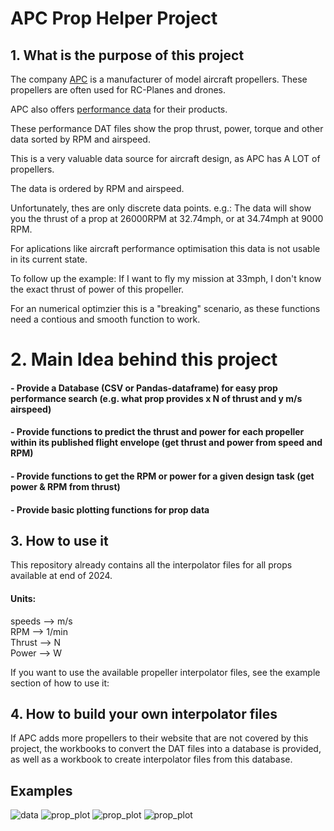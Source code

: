# APC Prop Helper Project



## 1. What is the purpose of this project

The company [APC](https://www.apcprop.com) is a manufacturer of model aircraft propellers. These propellers are often used for RC-Planes and drones.

APC also offers [performance data](https://www.apcprop.com/technical-information/performance-data/) for their products.

These performance DAT files show the prop thrust, power, torque and other data sorted by RPM and airspeed.

This is a very valuable data source for aircraft design, as APC has A LOT of propellers.

The data is ordered by RPM and airspeed.

Unfortunately, thes are only discrete data points.
e.g.: The data will show you the thrust of a prop at 26000RPM at 32.74mph, or at 34.74mph at 9000 RPM.

For aplications like aircraft performance optimisation this data is not usable in its current state.

To follow up the example:
If I want to fly my mission at 33mph, I don't know the exact thrust of power of this propeller.

For an numerical optimzier this is a "breaking" scenario, as  these functions need a contious and smooth function to work.

# 2.  Main Idea behind this project

#### - Provide a Database (CSV or Pandas-dataframe) for easy prop performance search (e.g. what prop provides x N of thrust and y m/s airspeed)
#### - Provide functions to predict the thrust and power for each propeller within its published flight envelope (get thrust and power from speed and RPM)  
#### - Provide functions to get the RPM or power for a given design task (get power & RPM from thrust)
#### - Provide basic plotting functions for prop data


## 3. How to use it

This repository already contains all the interpolator files for all props available at end of 2024.

#### Units:
speeds --> m/s  
RPM --> 1/min  
Thrust --> N  
Power --> W  

If you want to use the available propeller interpolator files, see the example section of how to use it:




## 4. How to build your own interpolator files

If APC adds more propellers to their website that are not covered by this project, the workbooks to convert the DAT files into a database is provided, as well as a workbook to create interpolator files from this database.



## Examples  

![data](00_resources/data.png)
![prop_plot](00_resources/plot_prop_1.png)
![prop_plot](00_resources/plot_prop_2.png)
![prop_plot](00_resources/plot_prop_3.png)

